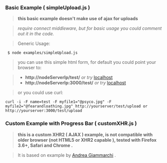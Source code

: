 ### Basic Example ( simpleUpload.js )

> **this basic example doesn't make use of ajax for uploads**

> *require connect middleware, but for basic usage you could comment out it in the code.*

>Generic Usage:


     $ node examples/simpleUpload.js


>you can use this simple html form, for default you could point your browser to:

> - **http://nodeServerIp/test/**   *or try* [localhost](http://localhost:3000/test/)        
> - **http://nodeServerIp:3000/test/**  *or try* [localhost](http://localhost:3000/test/) 


>or you could use curl:

    curl -i -F name=test -F myfile1="@psyco.jpg" -F myfile2="@fearandloathing.jpg" http://yourserver/test/upload or  http://yourserver:3000/test/upload
    



### Custom Example with Progress Bar ( customXHR.js )

> **this is a custom XHR2 ( AJAX ) example, is not compatible with older browser (not HTML5 or XHR2 capable ), tested with Firefox 3.6+, Safari and Chrome .**
 
> It is based on example by [Andrea Giammarchi](http://webreflection.blogspot.com/2009/03/safari-4-multiple-upload-with-progress.html) .
